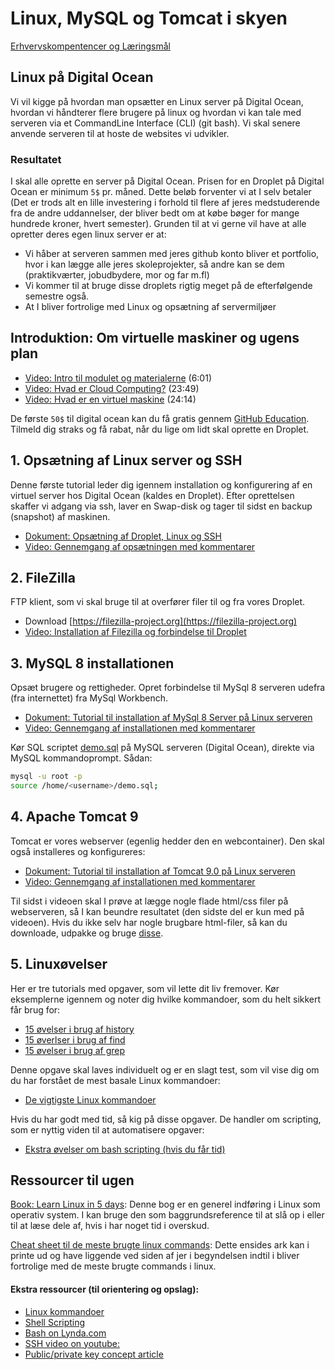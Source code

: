# Linux, MySQL og Tomcat i skyen

[Erhvervskompentencer og Læringsmål](admin.md)

## Linux på Digital Ocean
Vi vil kigge på hvordan man opsætter en Linux server på Digital Ocean, hvordan vi håndterer flere brugere på linux og hvordan vi kan tale med serveren via et CommandLine Interface (CLI) (git bash). Vi skal senere anvende serveren til at hoste de websites vi udvikler.

### Resultatet

I skal alle oprette en server på Digital Ocean. Prisen for en Droplet på Digital Ocean er minimum `5$` pr. måned. Dette beløb forventer vi at I selv betaler (Det er trods alt en lille investering i forhold til flere af jeres medstuderende fra de andre uddannelser, der bliver bedt om at købe bøger for mange hundrede kroner, hvert semester). Grunden til at vi gerne vil have at alle opretter deres egen linux server er at:

- Vi håber at serveren sammen med jeres github konto bliver et portfolio, hvor i kan lægge alle jeres skoleprojekter, så andre kan se dem (praktikværter, jobudbydere, mor og far m.fl)
- Vi kommer til at bruge disse droplets rigtig meget på de efterfølgende semestre også.
- At I bliver fortrolige med Linux og opsætning af servermiljøer

## Introduktion: Om virtuelle maskiner og ugens plan
- [Video: Intro til modulet og materialerne](https://youtu.be/UxokCeT9WZ4) (6:01)
- [Video: Hvad er Cloud Computing?](https://youtu.be/Go0ETuLyyUc) (23:49)
- [Video: Hvad er en virtuel maskine](https://youtu.be/hUgdtbD0DRQ) (24:14)

De første `50$` til digital ocean kan du få gratis gennem [GitHub Education](https://education.github.com/students). Tilmeld dig straks og få rabat, når du lige om lidt skal oprette en Droplet.

## 1. Opsætning af Linux server og SSH
Denne første tutorial leder dig igennem installation og konfigurering af en virtuel server hos Digital Ocean (kaldes en Droplet). Efter oprettelsen skaffer vi adgang via ssh, laver en Swap-disk og tager til sidst en backup (snapshot) af maskinen.

- [Dokument: Opsætning af Droplet, Linux og SSH](https://docs.google.com/document/d/19ggC3KYmmsIR8sWHIwW_wFyJ2lrFjJH8KKVvyDUJ8gQ/edit?usp=sharing)
- [Video: Gennemgang af opsætningen med kommentarer](https://youtu.be/Spw31uwW0S0)

## 2. FileZilla
FTP klient, som vi skal bruge til at overfører filer til og fra vores Droplet.

- Download [https://filezilla-project.org](https://filezilla-project.org)
- [Video: Installation af Filezilla og forbindelse til Droplet](https://youtu.be/RNlXL4FVAeQ)


## 3. MySQL 8 installationen
Opsæt brugere og rettigheder. Opret forbindelse til MySql 8 serveren udefra (fra internettet) fra MySql Workbench.

- [Dokument: Tutorial til installation af MySql 8 Server på Linux serveren](https://docs.google.com/document/d/1NtekaiYB-oayiw3yecwE3q1j8f_fnhvV3pREbx31Z8w/edit?usp=sharing) 
- [Video: Gennemgang af installationen med kommentarer](https://youtu.be/bKwWKw9YC7A)

Kør SQL scriptet [demo.sql](./demo.sql) på MySQL serveren (Digital Ocean), direkte via MySQL kommandoprompt. Sådan: 

```bash
mysql -u root -p
source /home/<username>/demo.sql; 
```

## 4. Apache Tomcat 9
Tomcat er vores webserver (egenlig hedder den en webcontainer). Den skal også installeres og konfigureres:

- [Dokument: Tutorial til installation af Tomcat 9.0 på Linux serveren](https://docs.google.com/document/d/1mS4UL-3CUzObCds9seqtQtYR9eg0NBWKtQn_rUPmaC0/edit?usp=sharing)
- [Video: Gennemgang af installationen med kommentarer](https://youtu.be/Iktg2A6S4y8)

Til sidst i videoen skal I prøve at lægge nogle flade html/css filer på webserveren, så I kan beundre resultatet (den sidste del er kun med på videoen). Hvis du ikke selv har nogle brugbare html-filer, så kan du downloade, udpakke og bruge [disse](./BootstrapVersion.zip).

## 5. Linuxøvelser
Her er tre tutorials med opgaver, som  vil lette dit liv fremover. Kør eksemplerne igennem og noter dig hvilke kommandoer, som du helt sikkert får brug for:

- [15 øvelser i brug af history](https://www.thegeekstuff.com/2008/08/15-examples-to-master-linux-command-line-history/)
- [15 øverlser i brug af find](https://www.thegeekstuff.com/2009/03/15-practical-linux-find-command-examples/)
- [15 øvelser i brug af grep](https://www.thegeekstuff.com/2009/03/15-practical-unix-grep-command-examples/)

Denne opgave skal laves individuelt og er en slagt test, som vil vise dig om du har forstået de mest basale Linux kommandoer:

- [De vigtigste Linux kommandoer](./study/linuxopgaver.md)

Hvis du har godt med tid, så kig på disse opgaver. De handler om scripting, som er nyttig viden til at automatisere opgaver:

- [Ekstra øvelser om bash scripting (hvis du får tid)](study/ex2bash.md)   

## Ressourcer til ugen

[Book: Learn Linux in 5 days](https://linuxtrainingacademy.com/wp-content/uploads/2016/08/learn-linux-in-5-days.pdf?__s=uvrsr3eotoyvr3yvh2zk): Denne bog er en generel indføring i Linux som operativ system. I kan bruge den som baggrundsreference til at slå op i eller til at læse dele af, hvis i har noget tid i overskud.  

[Cheat sheet til de meste brugte linux commands](study/linuxcommands.pdf): Dette ensides ark kan i printe ud og have liggende ved siden af jer i begyndelsen indtil i bliver fortrolige med de meste brugte commands i linux.  

#### Ekstra ressourcer (til orientering og opslag):
- [Linux kommandoer](./study/linux_commands.md)
- [Shell Scripting](http://ryanstutorials.net/linuxtutorial/scripting.php)  
- [Bash on Lynda.com ](https://www.lynda.com/Bash-tutorials/Up-Running-Bash-Scripting/142989-2.html)  
- [SSH video on youtube:](https://www.youtube.com/watch?v=svRWcx7dT8g)   
- [Public/private key concept article](http://blakesmith.me/2010/02/08/understanding-public-key-private-key-concepts.html)   